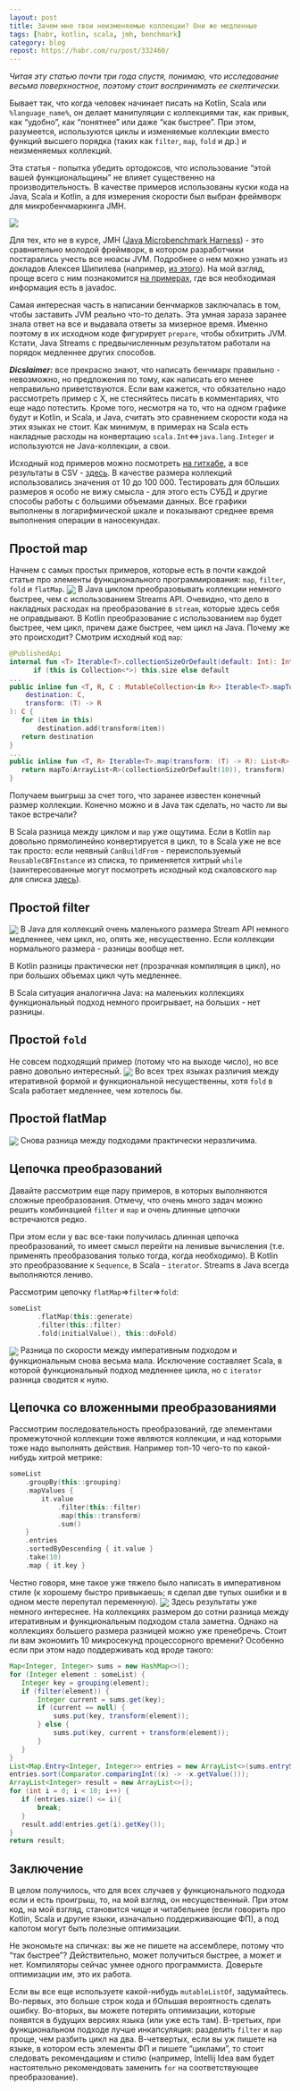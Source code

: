 ```yaml
---
layout: post
title: Зачем мне твои неизменяемые коллекции? Они же медленные
tags: [habr, kotlin, scala, jmh, benchmark]
category: blog
repost: https://habr.com/ru/post/332460/
---
```

_Читая эту статью почти три года спустя, понимаю, что исследование весьма поверхностное, поэтому стоит воспринимать ее скептически._

Бывает так, что когда человек начинает писать на Kotlin, Scala или <code>%language_name%</code>, он делает  манипуляции с коллекциями так, как привык, как “удобно”, как “понятнее” или даже “как быстрее”. При этом, разумеется, используются циклы и изменяемые коллекции вместо функций высшего порядка (таких как <code>filter</code>, <code>map</code>, <code>fold</code> и др.) и неизменяемых коллекций.
 
Эта статья - попытка убедить ортодоксов, что использование “этой вашей функциональщины” не влияет существенно на производительность. В качестве примеров использованы куски кода на Java, Scala и Kotlin, а для измерения скорости был выбран фреймворк для микробенчмаркинга JMH.

<img src="/assets/images/cat_immutable_collections.jpg"/>

 Для тех, кто не в курсе, JMH (<a href="http://openjdk.java.net/projects/code-tools/jmh/">Java Microbenchmark Harness</a>) - это сравнительно молодой фреймворк, в котором разработчики постарались учесть все нюасы JVM. Подробнее о нем можно узнать из докладов Алексея Шипилева (например, <a href="https://shipilev.net/talks/devoxx-Nov2013-benchmarking.pdf">из этого</a>). На мой взгляд, проще всего с ним познакомится <a href="http://hg.openjdk.java.net/code-tools/jmh/file/tip/jmh-samples/src/main/java/org/openjdk/jmh/samples/">на примерах</a>, где вся необходимая информация есть в javadoc. 
 
Самая интересная часть в написании бенчмарков заключалась в том, чтобы заставить JVM реально что-то делать. Эта умная зараза заранее знала ответ на все и выдавала ответы за мизерное время. Именно поэтому в их исходном коде фигурирует <code>prepare</code>, чтобы обхитрить JVM. Кстати, Java Streams с предвычисленным результатом работали на порядок медленнее других способов.
 
<i><b>Dicslaimer:</b></i> все прекрасно знают, что написать бенчмарк правильно - невозможно, но предложения по тому, как написать его менее неправильно приветствуются. Если вам кажется, что обязательно надо рассмотреть пример с X, не стесняйтесь писать в комментариях, что еще надо потестить.
Кроме того, несмотря на то, что на одном графике будут и Kotlin, и Scala, и Java, считать это сравнением скорости кода на этих языках не стоит. Как минимум, в примерах на Scala есть накладные расходы на конвертацию <code>scala.Int</code>&hArr;<code>java.lang.Integer</code> и используются не Java-коллекции, а свои.
 
Исходный код примеров можно посмотреть <a href="https://github.com/ov7a/jmh-collections"> на гитхабе</a>, а все результаты в CSV - <a href="https://pastebin.com/sMsNDDm4">здесь</a>. В качестве размера коллекций использовались значения от 10 до 100 000. Тестировать для бОльших размеров я особо не вижу смысла - для этого есть СУБД и другие способы работы с большими объемами данных. Все графики выполнены в логарифмической шкале и показывают среднее время выполнения операции в наносекундах.
 
<h2>Простой map</h2>
 Начнем с самых простых примеров, которые есть в почти каждой статье про элементы функционального программирования: <code>map</code>, <code>filter</code>, <code>fold</code> и <code>flatMap</code>.
<img align="center" src="/assets/images/habr_immutable_collections_graph_map.png"/>
В Java циклом преобразовывать коллекции немного быстрее, чем с использованием Streams API. Очевидно, что дело в накладных расходах на преобразование в <code>stream</code>, которые здесь себя не оправдывают. В Kotlin преобразование с использованием <code>map</code> будет быстрее, чем цикл, причем даже быстрее, чем цикл на Java. Почему же это происходит? Смотрим исходный код <code>map</code>:

```kotlin
@PublishedApi
internal fun <T> Iterable<T>.collectionSizeOrDefault(default: Int): Int = 
      if (this is Collection<*>) this.size else default
...
public inline fun <T, R, C : MutableCollection<in R>> Iterable<T>.mapTo(
    destination: C, 
    transform: (T) -> R
): C {
   for (item in this)
       destination.add(transform(item))
   return destination
}
...
public inline fun <T, R> Iterable<T>.map(transform: (T) -> R): List<R> {
   return mapTo(ArrayList<R>(collectionSizeOrDefault(10)), transform)
}
```
Получаем выигрыш за счет того, что заранее известен конечный размер коллекции. Конечно можно и в Java так сделать, но часто ли вы такое встречали?
 
В Scala разница между циклом и <code>map</code> уже ощутима. Если в Kotlin <code>map</code> довольно прямолинейно конвертируется в цикл, то в Scala уже не все так просто: если неявный <code>CanBuildFrom</code> - переиспользуемый <code>ReusableCBFInstance</code> из списка, то применяется хитрый <code>while</code> (заинтересованные могут посмотреть исходный код скаловского <code>map</code> для списка <a href="https://github.com/scala/scala/blob/2.12.x/src/library/scala/collection/immutable/List.scala#L280">здесь</a>).
 
<h2>Простой filter</h2>
<img align="center" src="/assets/images/habr_immutable_collections_graph_filter.png"/>
В Java для коллекций очень маленького размера Stream API немного медленнее, чем цикл, но, опять же, несущественно. Если коллекции нормального размера - разницы вообще нет.

В Kotlin разницы практически нет (прозрачная компиляция в цикл), но при больших объемах цикл чуть медленнее.

В Scala ситуация аналогична Java: на маленьких коллекциях функциональный подход немного проигрывает, на больших - нет разницы.
 
<h2>Простой <code>fold</code></h2>
Не совсем подходящий пример (потому что на выходе число), но все равно довольно интересный. 
<img align="center" src="/assets/images/habr_immutable_collections_graph_fold.png"/> 
Во всех трех языках различия между итеративной формой и функциональной несущественны, хотя <code>fold</code> в Scala работает медленнее, чем хотелось бы.

<h2>Простой flatMap</h2>
<img align="center" src="/assets/images/habr_immutable_collections_graph_flatmap.png"/> 
Снова разница между подходами практически неразличима.

<h2>Цепочка преобразований</h2>
Давайте рассмотрим еще пару примеров, в которых выполняются сложные преобразования. Отмечу, что очень много задач можно решить комбинацией <code>filter</code> и <code>map</code> и очень длинные цепочки встречаются редко. 
 
При этом если у вас все-таки получилась длинная цепочка преобразований, то имеет смысл перейти на ленивые вычисления (т.е. применять преобразования только тогда, когда необходимо). В Kotlin это преобразование к <code>Sequence</code>, в Scala - <code>iterator</code>. Streams в Java всегда выполняются лениво. 
 
Рассмотрим цепочку <code>flatMap</code>&rArr;<code>filter</code>&rArr;<code>fold</code>:

```kotlin
someList
       .flatMap(this::generate)
       .filter(this::filter)
       .fold(initialValue(), this::doFold)
```
<img align="center" src="/assets/images/habr_immutable_collections_graph_chain.png"/> 
Разница по скорости между императивным подходом и функциональным снова весьма мала. Исключение составляет Scala, в которой функциональный подход медленнее цикла, но с <code>iterator</code> разница сводится к нулю.

<h2>Цепочка со вложенными преобразованиями</h2>
Рассмотрим последовательность преобразований, где элементами промежуточной коллекции тоже являются коллекции, и над которыми тоже надо выполнять действия. Например топ-10 чего-то по какой-нибудь хитрой метрике:

```kotlin
someList
    .groupBy(this::grouping)
    .mapValues {
        it.value
            .filter(this::filter)
            .map(this::transform)
            .sum()
    }
    .entries
    .sortedByDescending { it.value }
    .take(10)
    .map { it.key }
```
Честно говоря, мне такое уже тяжело было написать в императивном стиле (к хорошему быстро привыкаешь; я сделал две тупых ошибки и в одном месте перепутал переменную).
<img align="center" src="/assets/images/habr_immutable_collections_graph_complex_chain.png"/> 
Здесь результаты уже немного интереснее. На коллекциях размером до сотни разница между итеративным и функциональным подходом стала заметна. Однако на коллекциях большего размера разницей можно уже пренебречь. Стоит ли вам экономить 10 микросекунд процессорного времени? Особенно если при этом надо поддерживать код вроде такого: 

```java
Map<Integer, Integer> sums = new HashMap<>();
for (Integer element : someList) {
   Integer key = grouping(element);
   if (filter(element)) {
       Integer current = sums.get(key);
       if (current == null) {
           sums.put(key, transform(element));
       } else {
           sums.put(key, current + transform(element));
       }
   }
}
List<Map.Entry<Integer, Integer>> entries = new ArrayList<>(sums.entrySet());
entries.sort(Comparator.comparingInt((x) -> -x.getValue()));
ArrayList<Integer> result = new ArrayList<>();
for (int i = 0; i < 10; i++) {
   if (entries.size() <= i){
       break;
   }
   result.add(entries.get(i).getKey());
}
return result;
```
<h2>Заключение</h2>
В целом получилось, что для всех случаев у функционального подхода если и есть проигрыш, то, на мой взгляд, он несущественный. При этом код, на мой взгляд, становится чище и читабельнее (если говорить про Kotlin, Scala и другие языки, изначально поддерживающие ФП), а под капотом могут быть полезные оптимизации. 

Не экономьте на спичках: вы же не пишете на ассемблере, потому что “так быстрее”? Действительно, может получиться быстрее, а может и нет. Компиляторы сейчас умнее одного программиста. Доверьте оптимизации им, это их работа.

Если вы все еще используете какой-нибудь <code>mutableListOf</code>, задумайтесь. Во-первых, это больше строк кода и бОльшая вероятность сделать ошибку. Во-вторых, вы можете потерять оптимизации, которые появятся в будущих версиях языка (или уже есть там). В-третьих, при функциональном подходе лучше инкапсуляция: разделить <code>filter</code> и <code>map</code> проще, чем разбить цикл на два. В-четвертых, если вы уж пишете на языке, в котором есть элементы ФП и пишете “циклами”, то стоит следовать рекомендациям и стилю (например, Intellij Idea вам будет настоятельно рекомендовать заменить <code>for</code> на соответствующее преобразование).
